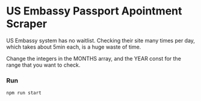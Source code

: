 # US Embassy Passport Apointment Scraper

US Embassy system has no waitlist. Checking their site many times per day, which takes about 5min each, is a huge waste of time.

Change the integers in the MONTHS array, and the YEAR const for the range that you want to check.

### Run

```
npm run start
```
